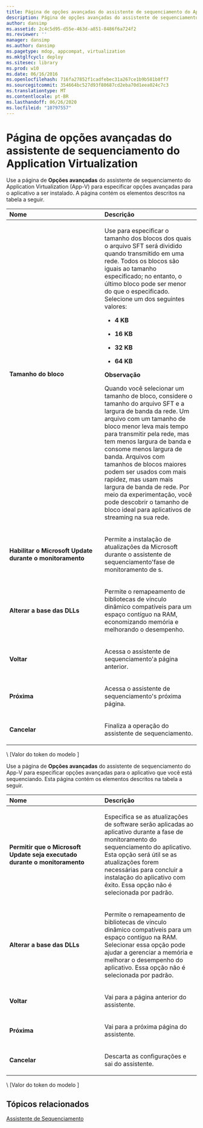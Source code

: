 ```yaml
---
title: Página de opções avançadas do assistente de sequenciamento do Application Virtualization
description: Página de opções avançadas do assistente de sequenciamento do Application Virtualization
author: dansimp
ms.assetid: 2c4c5d95-d55e-463d-a851-8486f6a724f2
ms.reviewer: ''
manager: dansimp
ms.author: dansimp
ms.pagetype: mdop, appcompat, virtualization
ms.mktglfcycl: deploy
ms.sitesec: library
ms.prod: w10
ms.date: 06/16/2016
ms.openlocfilehash: 716fa27852f1cadfebec31a267ce1b9b581b8ff7
ms.sourcegitcommit: 354664bc527d93f80687cd2eba70d1eea024c7c3
ms.translationtype: MT
ms.contentlocale: pt-BR
ms.lasthandoff: 06/26/2020
ms.locfileid: "10797557"
---
```

# Página de opções avançadas do assistente de sequenciamento do Application Virtualization


Use a página de **Opções avançadas** do assistente de sequenciamento do Application Virtualization (App-V) para especificar opções avançadas para o aplicativo a ser instalado. A página contém os elementos descritos na tabela a seguir.

<table>
<colgroup>
<col width="50%" />
<col width="50%" />
</colgroup>
<thead>
<tr class="header">
<th align="left">Nome</th>
<th align="left">Descrição</th>
</tr>
</thead>
<tbody>
<tr class="odd">
<td align="left"><p><strong>Tamanho do bloco</strong></p></td>
<td align="left"><p>Use para especificar o tamanho dos blocos dos quais o arquivo SFT será dividido quando transmitido em uma rede. Todos os blocos são iguais ao tamanho especificado; no entanto, o último bloco pode ser menor do que o especificado. Selecione um dos seguintes valores:</p>
<ul>
<li><p><strong>4 KB</strong></p></li>
<li><p><strong>16 KB</strong></p></li>
<li><p><strong>32 KB</strong></p></li>
<li><p><strong>64 KB</strong></p></li>
</ul>
<div class="alert">
<strong>Observação</strong><br/><p>Quando você selecionar um tamanho de bloco, considere o tamanho do arquivo SFT e a largura de banda da rede. Um arquivo com um tamanho de bloco menor leva mais tempo para transmitir pela rede, mas tem menos largura de banda e consome menos largura de banda. Arquivos com tamanhos de blocos maiores podem ser usados com mais rapidez, mas usam mais largura de banda de rede. Por meio da experimentação, você pode descobrir o tamanho de bloco ideal para aplicativos de streaming na sua rede.</p>
</div>
<div>

</div></td>
</tr>
<tr class="even">
<td align="left"><p><strong>Habilitar o Microsoft Update durante o monitoramento</strong></p></td>
<td align="left"><p>Permite a instalação de atualizações da Microsoft durante o assistente de sequenciamento&#39;fase de monitoramento de s.</p></td>
</tr>
<tr class="odd">
<td align="left"><p><strong>Alterar a base das DLLs</strong></p></td>
<td align="left"><p>Permite o remapeamento de bibliotecas de vínculo dinâmico compatíveis para um espaço contíguo na RAM, economizando memória e melhorando o desempenho.</p></td>
</tr>
<tr class="even">
<td align="left"><p><strong>Voltar</strong></p></td>
<td align="left"><p>Acessa o assistente de sequenciamento&#39;a página anterior.</p></td>
</tr>
<tr class="odd">
<td align="left"><p><strong>Próxima</strong></p></td>
<td align="left"><p>Acessa o assistente de sequenciamento&#39;s próxima página.</p></td>
</tr>
<tr class="even">
<td align="left"><p><strong>Cancelar</strong></p></td>
<td align="left"><p>Finaliza a operação do assistente de sequenciamento.</p></td>
</tr>
</tbody>
</table>



\ [Valor do token do modelo \]

Use a página de **Opções avançadas** do assistente de sequenciamento do App-V para especificar opções avançadas para o aplicativo que você está sequenciando. Esta página contém os elementos descritos na tabela a seguir.

<table>
<colgroup>
<col width="50%" />
<col width="50%" />
</colgroup>
<thead>
<tr class="header">
<th align="left">Nome</th>
<th align="left">Descrição</th>
</tr>
</thead>
<tbody>
<tr class="odd">
<td align="left"><p><strong>Permitir que o Microsoft Update seja executado durante o monitoramento</strong></p></td>
<td align="left"><p>Especifica se as atualizações de software serão aplicadas ao aplicativo durante a fase de monitoramento do sequenciamento do aplicativo. Esta opção será útil se as atualizações forem necessárias para concluir a instalação do aplicativo com êxito. Essa opção não é selecionada por padrão.</p></td>
</tr>
<tr class="even">
<td align="left"><p><strong>Alterar a base das DLLs</strong></p></td>
<td align="left"><p>Permite o remapeamento de bibliotecas de vínculo dinâmico compatíveis para um espaço contíguo na RAM. Selecionar essa opção pode ajudar a gerenciar a memória e melhorar o desempenho do aplicativo. Essa opção não é selecionada por padrão.</p></td>
</tr>
<tr class="odd">
<td align="left"><p><strong>Voltar</strong></p></td>
<td align="left"><p>Vai para a página anterior do assistente.</p></td>
</tr>
<tr class="even">
<td align="left"><p><strong>Próxima</strong></p></td>
<td align="left"><p>Vai para a próxima página do assistente.</p></td>
</tr>
<tr class="odd">
<td align="left"><p><strong>Cancelar</strong></p></td>
<td align="left"><p>Descarta as configurações e sai do assistente.</p></td>
</tr>
</tbody>
</table>



\ [Valor do token do modelo \]

## Tópicos relacionados


[Assistente de Sequenciamento](sequencing-wizard.md)









